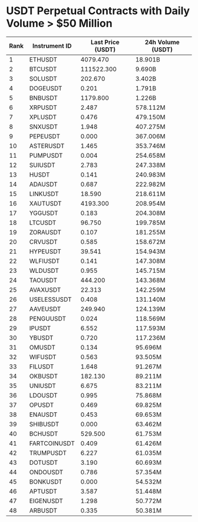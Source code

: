 # USDT Perpetual Contracts with Daily Volume > $50 Million

| Rank | Instrument ID | Last Price (USDT) | 24h Volume (USDT) |
|------|---------------|-------------------|-------------------|
| 1 | ETHUSDT | 4079.470 | 18.901B |
| 2 | BTCUSDT | 111522.300 | 9.690B |
| 3 | SOLUSDT | 202.670 | 3.402B |
| 4 | DOGEUSDT | 0.201 | 1.791B |
| 5 | BNBUSDT | 1179.800 | 1.226B |
| 6 | XRPUSDT | 2.487 | 578.112M |
| 7 | XPLUSDT | 0.476 | 479.150M |
| 8 | SNXUSDT | 1.948 | 407.275M |
| 9 | PEPEUSDT | 0.000 | 367.006M |
| 10 | ASTERUSDT | 1.465 | 353.746M |
| 11 | PUMPUSDT | 0.004 | 254.658M |
| 12 | SUIUSDT | 2.783 | 247.338M |
| 13 | HUSDT | 0.141 | 240.983M |
| 14 | ADAUSDT | 0.687 | 222.982M |
| 15 | LINKUSDT | 18.590 | 218.611M |
| 16 | XAUTUSDT | 4193.300 | 208.954M |
| 17 | YGGUSDT | 0.183 | 204.308M |
| 18 | LTCUSDT | 96.750 | 199.785M |
| 19 | ZORAUSDT | 0.107 | 181.255M |
| 20 | CRVUSDT | 0.585 | 158.672M |
| 21 | HYPEUSDT | 39.541 | 154.943M |
| 22 | WLFIUSDT | 0.141 | 147.308M |
| 23 | WLDUSDT | 0.955 | 145.715M |
| 24 | TAOUSDT | 444.200 | 143.368M |
| 25 | AVAXUSDT | 22.313 | 142.259M |
| 26 | USELESSUSDT | 0.408 | 131.140M |
| 27 | AAVEUSDT | 249.940 | 124.139M |
| 28 | PENGUUSDT | 0.024 | 118.569M |
| 29 | IPUSDT | 6.552 | 117.593M |
| 30 | YBUSDT | 0.720 | 117.236M |
| 31 | OMUSDT | 0.134 | 95.696M |
| 32 | WIFUSDT | 0.563 | 93.505M |
| 33 | FILUSDT | 1.648 | 91.267M |
| 34 | OKBUSDT | 182.130 | 89.211M |
| 35 | UNIUSDT | 6.675 | 83.211M |
| 36 | LDOUSDT | 0.995 | 75.868M |
| 37 | OPUSDT | 0.469 | 69.825M |
| 38 | ENAUSDT | 0.453 | 69.653M |
| 39 | SHIBUSDT | 0.000 | 63.462M |
| 40 | BCHUSDT | 529.500 | 61.753M |
| 41 | FARTCOINUSDT | 0.409 | 61.426M |
| 42 | TRUMPUSDT | 6.227 | 61.035M |
| 43 | DOTUSDT | 3.190 | 60.693M |
| 44 | ONDOUSDT | 0.786 | 57.354M |
| 45 | BONKUSDT | 0.000 | 54.532M |
| 46 | APTUSDT | 3.587 | 51.448M |
| 47 | EIGENUSDT | 1.298 | 50.772M |
| 48 | ARBUSDT | 0.335 | 50.381M |
